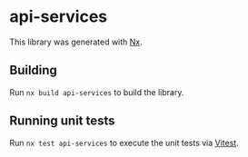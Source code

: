 # api-services

This library was generated with [Nx](https://nx.dev).

## Building

Run `nx build api-services` to build the library.

## Running unit tests

Run `nx test api-services` to execute the unit tests via [Vitest](https://vitest.dev/).
